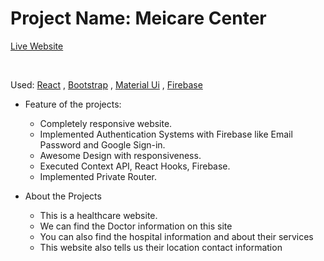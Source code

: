 # Project Name: Meicare Center #
[Live Website](https://medicare-9fdbd.web.app/)

<br/>

Used: [React](http://www.react.com/ ) ,  [Bootstrap](http://getbootstrap.com) , [Material Ui](http://mui.com) , [Firebase](http://firebase.com)
<br/>
* Feature of the projects:
    * Completely responsive website.
    * Implemented Authentication Systems with Firebase like Email Password and Google Sign-in.
    * Awesome Design with responsiveness.
    * Executed Context API, React Hooks, Firebase.
    * Implemented Private Router.



* About the Projects
    * This is a healthcare website.
    * We can find the Doctor information on this site
    * You can also find the hospital information and about their services
    * This website also tells us their location contact information

